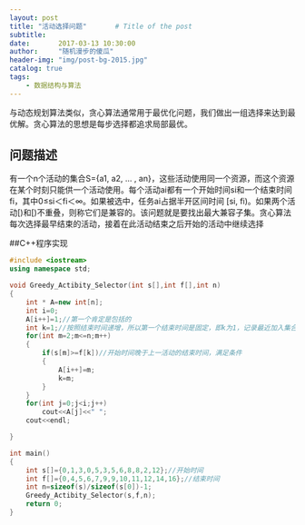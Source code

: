 ```yaml
---
layout: post
title: "活动选择问题"       # Title of the post
subtitle:
date:       2017-03-13 10:30:00
author:     "随机漫步的傻瓜"
header-img: "img/post-bg-2015.jpg"
catalog: true
tags:
    - 数据结构与算法
---
```

与动态规划算法类似，贪心算法通常用于最优化问题，我们做出一组选择来达到最优解。贪心算法的思想是每步选择都追求局部最优。

## 问题描述
有一个n个活动的集合S={a1, a2, … , an}，这些活动使用同一个资源，而这个资源在某个时刻只能供一个活动使用。每个活动ai都有一个开始时间si和一个结束时间fi，其中0≤si＜fi＜∞。如果被选中，任务ai占据半开区间时间 [si, fi)。如果两个活动[)和[)不重叠，则称它们是兼容的。该问题就是要找出最大兼容子集。贪心算法每次选择最早结束的活动，接着在此活动结束之后开始的活动中继续选择

##C++程序实现
```c++
#include <iostream>
using namespace std;

void Greedy_Actibity_Selector(int s[],int f[],int n)
{
    int * A=new int[n];
    int i=0;
    A[i++]=1;//第一个肯定是包括的
    int k=1;//按照结束时间递增，所以第一个结束时间是固定，即k为1，记录最近加入集合A的活动的下标
    for(int m=2;m<=n;m++)
    {
        if(s[m]>=f[k])//开始时间晚于上一活动的结束时间，满足条件
        {
            A[i++]=m;
            k=m;
        }
    }
    for(int j=0;j<i;j++)
        cout<<A[j]<<" ";
    cout<<endl;

}

int main()
{
    int s[]={0,1,3,0,5,3,5,6,8,8,2,12};//开始时间
    int f[]={0,4,5,6,7,9,9,10,11,12,14,16};//结束时间
    int n=sizeof(s)/sizeof(s[0])-1;
    Greedy_Actibity_Selector(s,f,n);
    return 0;
}


```
